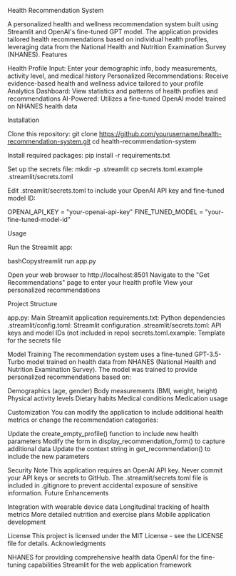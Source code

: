 Health Recommendation System


A personalized health and wellness recommendation system built using Streamlit and OpenAI's fine-tuned GPT model. The application provides tailored health recommendations based on individual health profiles, leveraging data from the National Health and Nutrition Examination Survey (NHANES).
Features

Health Profile Input: Enter your demographic info, body measurements, activity level, and medical history
Personalized Recommendations: Receive evidence-based health and wellness advice tailored to your profile
Analytics Dashboard: View statistics and patterns of health profiles and recommendations
AI-Powered: Utilizes a fine-tuned OpenAI model trained on NHANES health data

Installation

Clone this repository:
git clone https://github.com/yourusername/health-recommendation-system.git
cd health-recommendation-system

Install required packages:
pip install -r requirements.txt

Set up the secrets file:
mkdir -p .streamlit
cp secrets.toml.example .streamlit/secrets.toml

Edit .streamlit/secrets.toml to include your OpenAI API key and fine-tuned model ID:

OPENAI_API_KEY = "your-openai-api-key"
FINE_TUNED_MODEL = "your-fine-tuned-model-id"

Usage

Run the Streamlit app:

bashCopystreamlit run app.py

Open your web browser to http://localhost:8501
Navigate to the "Get Recommendations" page to enter your health profile
View your personalized recommendations

Project Structure

app.py: Main Streamlit application
requirements.txt: Python dependencies
.streamlit/config.toml: Streamlit configuration
.streamlit/secrets.toml: API keys and model IDs (not included in repo)
secrets.toml.example: Template for the secrets file

Model Training
The recommendation system uses a fine-tuned GPT-3.5-Turbo model trained on health data from NHANES (National Health and Nutrition Examination Survey). The model was trained to provide personalized recommendations based on:

Demographics (age, gender)
Body measurements (BMI, weight, height)
Physical activity levels
Dietary habits
Medical conditions
Medication usage

Customization
You can modify the application to include additional health metrics or change the recommendation categories:

Update the create_empty_profile() function to include new health parameters
Modify the form in display_recommendation_form() to capture additional data
Update the context string in get_recommendation() to include the new parameters

Security Note
This application requires an OpenAI API key. Never commit your API keys or secrets to GitHub. The .streamlit/secrets.toml file is included in .gitignore to prevent accidental exposure of sensitive information.
Future Enhancements

Integration with wearable device data
Longitudinal tracking of health metrics
More detailed nutrition and exercise plans
Mobile application development

License
This project is licensed under the MIT License - see the LICENSE file for details.
Acknowledgments

NHANES for providing comprehensive health data
OpenAI for the fine-tuning capabilities
Streamlit for the web application framework
